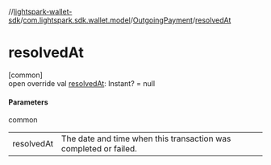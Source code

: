 //[lightspark-wallet-sdk](../../../index.md)/[com.lightspark.sdk.wallet.model](../index.md)/[OutgoingPayment](index.md)/[resolvedAt](resolved-at.md)

# resolvedAt

[common]\
open override val [resolvedAt](resolved-at.md): Instant? = null

#### Parameters

common

| | |
|---|---|
| resolvedAt | The date and time when this transaction was completed or failed. |
